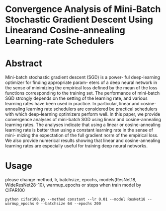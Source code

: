 # Convergence Analysis of Mini-Batch Stochastic Gradient Descent Using Linearand Cosine-annealing Learning-rate Schedulers
# Abstract
Mini-batch stochastic gradient descent (SGD) is a power-
ful deep-learning optimizer for finding appropriate param-
eters of a deep neural network in the sense of minimizing
the empirical loss defined by the mean of the loss functions corresponding to the training set. The performance of
mini-batch SGD strongly depends on the setting of the learning rate, and various learning rates have been used in practice. In particular, linear and cosine-annealing learning rate
schedulers are considered be practical schedulers with which
deep-learning optimizers perform well. In this paper, we provide convergence analyses of mini-batch SGD using linear
and cosine-annealing learning rates. The analyses indicate
that using a linear or cosine-annealing learning rate is better than using a constant learning rate in the sense of mini-
mizing the expectation of the full gradient norm of the empirical loss. We also provide numerical results showing that
linear and cosine-annealing learning rates are especially useful for training deep neural networks.

# Usage
please change method, lr, batchsize, epochs, models(ResNet18, WideResNet28-10), warmup_epochs or steps when train model by CIFAR100

```python cifar100.py --method constant --lr 0.01 --model ResNet18 --warmup_epochs 0 --batchsize 64 --epochs 200```
